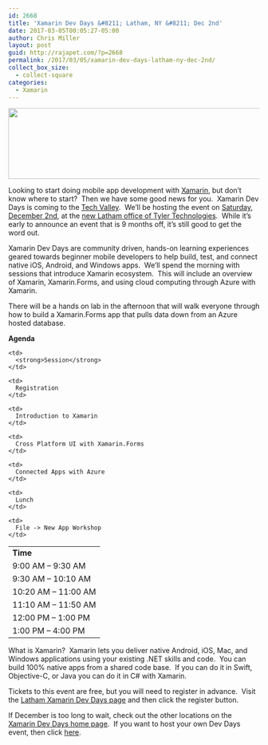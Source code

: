 ```yaml
---
id: 2668
title: 'Xamarin Dev Days &#8211; Latham, NY &#8211; Dec 2nd'
date: 2017-03-05T00:05:27-05:00
author: Chris Miller
layout: post
guid: http://rajapet.com/?p=2668
permalink: /2017/03/05/xamarin-dev-days-latham-ny-dec-2nd/
collect_box_size:
  - collect-square
categories:
  - Xamarin
---
```

[<img loading="lazy" class="alignnone size-medium" src="https://i0.wp.com/photos.smugmug.com/photos/i-pq9xvt2/0/XL/i-pq9xvt2-XL.png?resize=680%2C142&#038;ssl=1" width="680" height="142"  />](https://ti.to/xamarin/dev-days-latham-2017)

Looking to start doing mobile app development with [Xamarin](https://www.xamarin.com/), but don&#8217;t know where to start?  Then we have some good news for you.  Xamarin Dev Days is coming to the [Tech Valley](http://www.techvalley.org/).  We&#8217;ll be hosting the event on [Saturday, December 2nd](https://ti.to/xamarin/dev-days-latham-2017.ics), at the [new Latham office of Tyler Technologies](http://maps.google.com/maps?q=42.7563%2C-73.8228+%28Tyler+Technologies%2C+11+Cornell+Rd%2C+Latham%2C+NY+12110%29).  While it&#8217;s early to announce an event that is 9 months off, it&#8217;s still good to get the word out.

Xamarin Dev Days are community driven, hands-on learning experiences geared towards beginner mobile developers to help build, test, and connect native iOS, Android, and Windows apps.  We&#8217;ll spend the morning with sessions that introduce Xamarin ecosystem.  This will include an overview of Xamarin, Xamarin.Forms, and using cloud computing through Azure with Xamarin.

There will be a hands on lab in the afternoon that will walk everyone through how to build a Xamarin.Forms app that pulls data down from an Azure hosted database.

**Agenda**

<table>
  <tr>
    <td>
      <strong>Time</strong>
    </td>
    
    <td>
      <strong>Session</strong>
    </td>
  </tr>
  
  <tr>
    <td>
      9:00 <span class="meridiem">AM</span> – 9:30 <span class="meridiem">AM</span>
    </td>
    
    <td>
      Registration
    </td>
  </tr>
  
  <tr>
    <td>
      9:30 <span class="meridiem">AM</span> – 10:10 <span class="meridiem">AM</span>
    </td>
    
    <td>
      Introduction to Xamarin
    </td>
  </tr>
  
  <tr>
    <td>
      10:20 <span class="meridiem">AM</span> – 11:00 <span class="meridiem">AM</span>
    </td>
    
    <td>
      Cross Platform UI with Xamarin.Forms
    </td>
  </tr>
  
  <tr>
    <td>
      11:10 <span class="meridiem">AM</span> – 11:50 <span class="meridiem">AM</span>
    </td>
    
    <td>
      Connected Apps with Azure
    </td>
  </tr>
  
  <tr>
    <td>
      12:00 <span class="meridiem">PM</span> – 1:00 <span class="meridiem">PM</span>
    </td>
    
    <td>
      Lunch
    </td>
  </tr>
  
  <tr>
    <td>
      1:00 <span class="meridiem">PM</span> – 4:00 <span class="meridiem">PM</span>
    </td>
    
    <td>
      File -> New App Workshop
    </td>
  </tr>
</table>

What is Xamarin?  Xamarin lets you deliver native Android, iOS, Mac, and Windows applications using your existing .NET skills and code.  You can build 100% native apps from a shared code base.  If you can do it in Swift, Objective-C, or Java you can do it in C# with Xamarin.

Tickets to this event are free, but you will need to register in advance.  Visit the [Latham Xamarin Dev Days page](https://ti.to/xamarin/dev-days-latham-2017) and then click the register button.

If December is too long to wait, check out the other locations on the [Xamarin Dev Days home page](https://www.xamarin.com/dev-days).  If you want to host your own Dev Days event, then click [here](https://xamarinhq.wufoo.com/forms/p35nfik1kf7gnj/).